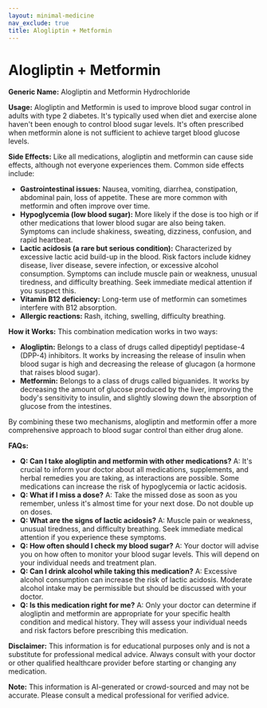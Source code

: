 ```yaml
---
layout: minimal-medicine
nav_exclude: true
title: Alogliptin + Metformin
---
```


# Alogliptin + Metformin

**Generic Name:** Alogliptin and Metformin Hydrochloride

**Usage:**  Alogliptin and Metformin is used to improve blood sugar control in adults with type 2 diabetes. It's typically used when diet and exercise alone haven't been enough to control blood sugar levels.  It's often prescribed when metformin alone is not sufficient to achieve target blood glucose levels.

**Side Effects:**  Like all medications, alogliptin and metformin can cause side effects, although not everyone experiences them.  Common side effects include:

* **Gastrointestinal issues:** Nausea, vomiting, diarrhea, constipation, abdominal pain, loss of appetite. These are more common with metformin and often improve over time.
* **Hypoglycemia (low blood sugar):**  More likely if the dose is too high or if other medications that lower blood sugar are also being taken.  Symptoms can include shakiness, sweating, dizziness, confusion, and rapid heartbeat.
* **Lactic acidosis (a rare but serious condition):**  Characterized by excessive lactic acid build-up in the blood.  Risk factors include kidney disease, liver disease, severe infection, or excessive alcohol consumption.  Symptoms can include muscle pain or weakness, unusual tiredness, and difficulty breathing.  Seek immediate medical attention if you suspect this.
* **Vitamin B12 deficiency:**  Long-term use of metformin can sometimes interfere with B12 absorption.
* **Allergic reactions:** Rash, itching, swelling, difficulty breathing.


**How it Works:** This combination medication works in two ways:

* **Alogliptin:** Belongs to a class of drugs called dipeptidyl peptidase-4 (DPP-4) inhibitors. It works by increasing the release of insulin when blood sugar is high and decreasing the release of glucagon (a hormone that raises blood sugar).
* **Metformin:** Belongs to a class of drugs called biguanides. It works by decreasing the amount of glucose produced by the liver, improving the body's sensitivity to insulin, and slightly slowing down the absorption of glucose from the intestines.

By combining these two mechanisms, alogliptin and metformin offer a more comprehensive approach to blood sugar control than either drug alone.

**FAQs:**

* **Q: Can I take alogliptin and metformin with other medications?** A:  It's crucial to inform your doctor about all medications, supplements, and herbal remedies you are taking, as interactions are possible.  Some medications can increase the risk of hypoglycemia or lactic acidosis.
* **Q: What if I miss a dose?** A: Take the missed dose as soon as you remember, unless it's almost time for your next dose.  Do not double up on doses.
* **Q:  What are the signs of lactic acidosis?** A:  Muscle pain or weakness, unusual tiredness, and difficulty breathing.  Seek immediate medical attention if you experience these symptoms.
* **Q:  How often should I check my blood sugar?** A: Your doctor will advise you on how often to monitor your blood sugar levels. This will depend on your individual needs and treatment plan.
* **Q:  Can I drink alcohol while taking this medication?** A:  Excessive alcohol consumption can increase the risk of lactic acidosis.  Moderate alcohol intake may be permissible but should be discussed with your doctor.
* **Q:  Is this medication right for me?** A:  Only your doctor can determine if alogliptin and metformin are appropriate for your specific health condition and medical history.  They will assess your individual needs and risk factors before prescribing this medication.


**Disclaimer:** This information is for educational purposes only and is not a substitute for professional medical advice.  Always consult with your doctor or other qualified healthcare provider before starting or changing any medication.


**Note:** This information is AI-generated or crowd-sourced and may not be accurate. Please consult a medical professional for verified advice.